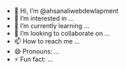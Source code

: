 - 👋 Hi, I’m @ahsanaliwebdewlapment
- 👀 I’m interested in ...
- 🌱 I’m currently learning ...
- 💞️ I’m looking to collaborate on ...
- 📫 How to reach me ...
- 😄 Pronouns: ...
- ⚡ Fun fact: ...

<!---
ahsanaliwebdewlapment/ahsanaliwebdewlapment is a ✨ special ✨ repository because its `README.md` (this file) appears on your GitHub profile.
You can click the Preview link to take a look at your changes.
--->
